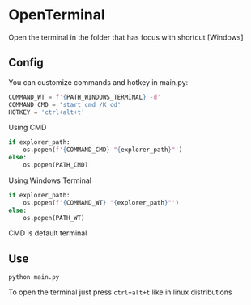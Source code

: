 # OpenTerminal
Open the terminal in the folder that has focus with shortcut [Windows]



## Config
You can customize commands and hotkey in main.py:
```python
COMMAND_WT = f'{PATH_WINDOWS_TERMINAL} -d'
COMMAND_CMD = 'start cmd /K cd'
HOTKEY = 'ctrl+alt+t'
```

Using CMD
```python
if explorer_path:
    os.popen(f'{COMMAND_CMD} "{explorer_path}"')
else:
    os.popen(PATH_CMD)
```

Using Windows Terminal
```python
if explorer_path:
    os.popen(f'{COMMAND_WT} "{explorer_path}"')
else:
    os.popen(PATH_WT)
```

CMD is default terminal

## Use
```
python main.py
```
To open the terminal just press `ctrl+alt+t` like in linux distributions


